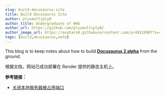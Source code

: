 ```yaml
---
slug: build-docusaurus-site
title: Build Docusaurus Site
author: plusmultiply0
author_title: Undergraduate of HHU
author_url: https://github.com/plusmultiply0/
author_image_url: https://avatars0.githubusercontent.com/u/49120907?s=460&u=2e85146bc63952ab4910cd448b67b0a6a66f5e93&v=4
tags: [build,docusaurus,note]
---
```


This blog is to keep notes about how to build [**Docusaurus 2 alpha**](https://v2.docusaurus.io/) from the ground.

<!--truncate-->
根据文档，网站已成功部署在 Render 提供的静态主机上。


**参考链接：**
- [关闭本地服务器被占用端口](https://stackoverflow.com/questions/49022731/keep-getting-something-is-already-running-on-port-3000-when-i-do-npm-start-o)